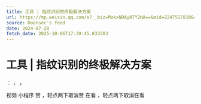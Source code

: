 ```yaml
---
title: 工具 | 指纹识别的终极解决方案
url: https://mp.weixin.qq.com/s?__biz=MzkxNDAyNTY2NA==&mid=2247517810&idx=1&sn=1eaeb0117ec21f8b85c8669b38f772ae
source: Doonsec's feed
date: 2024-07-28
fetch_date: 2025-10-06T17:39:45.833303
---
```


# 工具 | 指纹识别的终极解决方案

：
，
。

视频
小程序
赞
，轻点两下取消赞
在看
，轻点两下取消在看